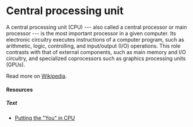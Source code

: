 # Central processing unit

A central processing unit (CPU) --- also called a central processor or main processor --- is the most important processor in a given computer. Its electronic circuitry executes instructions of a computer program, such as arithmetic, logic, controlling, and input/output (I/O) operations. This role contrasts with that of external components, such as main memory and I/O circuitry, and specialized coprocessors such as graphics processing units (GPUs).

Read more on [Wikipedia](https://en.wikipedia.org/wiki/Central_processing_unit).

#### Resources

##### Text
- [Putting the "You" in CPU](https://cpu.land)
